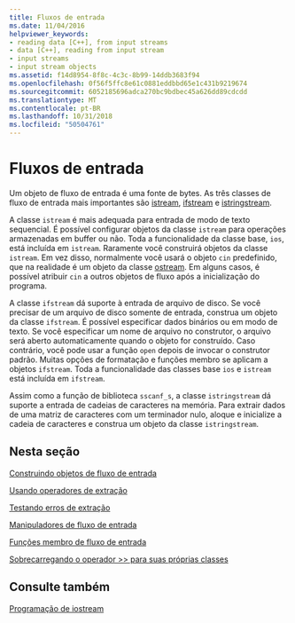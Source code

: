 ```yaml
---
title: Fluxos de entrada
ms.date: 11/04/2016
helpviewer_keywords:
- reading data [C++], from input streams
- data [C++], reading from input stream
- input streams
- input stream objects
ms.assetid: f14d8954-8f8c-4c3c-8b99-14ddb3683f94
ms.openlocfilehash: 0f56f5ffc8e61c0881eddbbd65e1c431b9219674
ms.sourcegitcommit: 6052185696adca270bc9bdbec45a626dd89cdcdd
ms.translationtype: MT
ms.contentlocale: pt-BR
ms.lasthandoff: 10/31/2018
ms.locfileid: "50504761"
---
```

# <a name="input-streams"></a>Fluxos de entrada

Um objeto de fluxo de entrada é uma fonte de bytes. As três classes de fluxo de entrada mais importantes são [istream](../standard-library/basic-istream-class.md), [ifstream](../standard-library/basic-ifstream-class.md) e [istringstream](../standard-library/basic-istringstream-class.md).

A classe `istream` é mais adequada para entrada de modo de texto sequencial. É possível configurar objetos da classe `istream` para operações armazenadas em buffer ou não. Toda a funcionalidade da classe base, `ios`, está incluída em `istream`. Raramente você construirá objetos da classe `istream`. Em vez disso, normalmente você usará o objeto `cin` predefinido, que na realidade é um objeto da classe [ostream](../standard-library/basic-ostream-class.md). Em alguns casos, é possível atribuir `cin` a outros objetos de fluxo após a inicialização do programa.

A classe `ifstream` dá suporte à entrada de arquivo de disco. Se você precisar de um arquivo de disco somente de entrada, construa um objeto da classe `ifstream`. É possível especificar dados binários ou em modo de texto. Se você especificar um nome de arquivo no construtor, o arquivo será aberto automaticamente quando o objeto for construído. Caso contrário, você pode usar a função `open` depois de invocar o construtor padrão. Muitas opções de formatação e funções membro se aplicam a objetos `ifstream`. Toda a funcionalidade das classes base `ios` e `istream` está incluída em `ifstream`.

Assim como a função de biblioteca `sscanf_s`, a classe `istringstream` dá suporte a entrada de cadeias de caracteres na memória. Para extrair dados de uma matriz de caracteres com um terminador nulo, aloque e inicialize a cadeia de caracteres e construa um objeto da classe `istringstream`.

## <a name="in-this-section"></a>Nesta seção

[Construindo objetos de fluxo de entrada](../standard-library/constructing-input-stream-objects.md)

[Usando operadores de extração](../standard-library/using-extraction-operators.md)

[Testando erros de extração](../standard-library/testing-for-extraction-errors.md)

[Manipuladores de fluxo de entrada](../standard-library/input-stream-manipulators.md)

[Funções membro de fluxo de entrada](../standard-library/input-stream-member-functions.md)

[Sobrecarregando o operador >> para suas próprias classes](../standard-library/overloading-the-input-operator-for-your-own-classes.md)

## <a name="see-also"></a>Consulte também

[Programação de iostream](../standard-library/iostream-programming.md)<br/>

